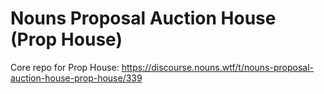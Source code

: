 # Nouns Proposal Auction House (Prop House) 

Core repo for Prop House: https://discourse.nouns.wtf/t/nouns-proposal-auction-house-prop-house/339
